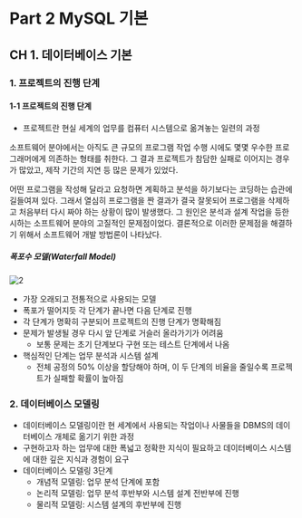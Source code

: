 # Part 2 MySQL 기본

## CH 1. 데이터베이스 기본

### 1. 프로젝트의 진행 단계

#### 1-1 프로젝트의 진행 단계

- 프로젝트란 현실 세계의 업무를 컴퓨터 시스템으로 옮겨놓는 일련의 과정

<p>
    소프트웨어 분야에서는 아직도 큰 규모의 프로그램 작업 수행 시에도 몇몇 우수한 프로그래머에게 의존하는 형태를 취한다. 그 결과 프로젝트가 참담한 실패로 이어지는 경우가 많았고, 제작 기간의 지연 등 많은 문제가 있었다.
</p>

<p>
    어떤 프로그램을 작성해 달라고 요청하면 계획하고 분석을 하기보다는 코딩하는 습관에 길들여져 있다. 그래서 열심히 프로그램을 짠 결과가 결국 잘못되어 프로그램을 삭제하고 처음부터 다시 짜야 하는 상황이 많이 발생했다. 그 원인은 분석과 설계 작업을 등한시하는 소프트웨어 분야의 고질적인 문제점이었다. 결론적으로 이러한 문제점을 해결하기 위해서 소프트웨어 개발 방법론이 나타났다.
</p>

##### 폭포수 모델(Waterfall Model)

![2](https://user-images.githubusercontent.com/38815618/95840560-41bf5d00-0d7f-11eb-8fec-9b129888cb73.PNG)

- 가장 오래되고 전통적으로 사용되는 모델
- 폭포가 떨어지듯 각 단계가 끝나면 다음 단계로 진행
- 각 단계가 명확히 구분되어 프로젝트의 진행 단계가 명확해짐
- 문제가 발생될 경우 다시 앞 단계로 거슬러 올라가기가 어려움
  - 보통 문제는 초기 단계보다 구현 또는 테스트 단계에서 나옴
- 핵심적인 단계는 업무 분석과 시스템 설계
  - 전체 공정의 50% 이상을 할당해야 하며, 이 두 단계의 비율을 줄일수록 프로젝트가 실패할 확률이 높아짐

### 2. 데이터베이스 모델링

- 데이터베이스 모델링이란 현 세계에서 사용되는 작업이나 사물들을 DBMS의 데이터베이스 개체로 옮기기 위한 과정
- 구현하고자 하는 업무에 대한 폭넓고 정확한 지식이 필요하고 데이터베이스 시스템에 대한 깊은 지식과 경험이 요구
- 데이터베이스 모델링 3단계
  - 개념적 모델링: 업무 분석 단계에 포함
  - 논리적 모델링: 업무 분석 후반부와 시스템 설계 전반부에 진행
  - 물리적 모델링: 시스템 설계의 후반부에 진행
